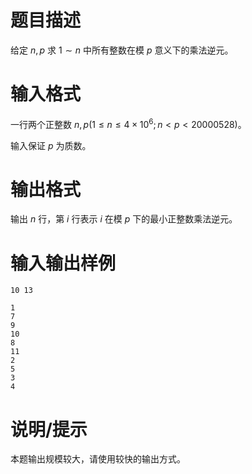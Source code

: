 # 题目描述

给定 $n,p$ 求 $1 \sim n$ 中所有整数在模 $p$ 意义下的乘法逆元。

# 输入格式

一行两个正整数 $n,p(1 \leq n \leq 4 \times {10}^6;n < p < 20000528)$。

输入保证 $p$ 为质数。

# 输出格式

输出 $n$ 行，第 $i$ 行表示 $i$ 在模 $p$ 下的最小正整数乘法逆元。

# 输入输出样例

```input1
10 13
```

```output1
1
7
9
10
8
11
2
5
3
4
```

# 说明/提示

本题输出规模较大，请使用较快的输出方式。
